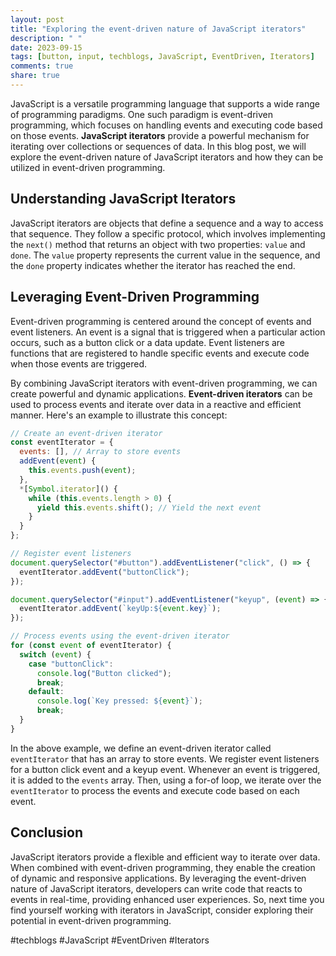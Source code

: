 ```yaml
---
layout: post
title: "Exploring the event-driven nature of JavaScript iterators"
description: " "
date: 2023-09-15
tags: [button, input, techblogs, JavaScript, EventDriven, Iterators]
comments: true
share: true
---
```


JavaScript is a versatile programming language that supports a wide range of programming paradigms. One such paradigm is event-driven programming, which focuses on handling events and executing code based on those events. **JavaScript iterators** provide a powerful mechanism for iterating over collections or sequences of data. In this blog post, we will explore the event-driven nature of JavaScript iterators and how they can be utilized in event-driven programming.

## Understanding JavaScript Iterators

JavaScript iterators are objects that define a sequence and a way to access that sequence. They follow a specific protocol, which involves implementing the `next()` method that returns an object with two properties: `value` and `done`. The `value` property represents the current value in the sequence, and the `done` property indicates whether the iterator has reached the end.

## Leveraging Event-Driven Programming

Event-driven programming is centered around the concept of events and event listeners. An event is a signal that is triggered when a particular action occurs, such as a button click or a data update. Event listeners are functions that are registered to handle specific events and execute code when those events are triggered.

By combining JavaScript iterators with event-driven programming, we can create powerful and dynamic applications. **Event-driven iterators** can be used to process events and iterate over data in a reactive and efficient manner. Here's an example to illustrate this concept:

```javascript
// Create an event-driven iterator
const eventIterator = {
  events: [], // Array to store events
  addEvent(event) {
    this.events.push(event);
  },
  *[Symbol.iterator]() {
    while (this.events.length > 0) {
      yield this.events.shift(); // Yield the next event
    }
  }
};

// Register event listeners
document.querySelector("#button").addEventListener("click", () => {
  eventIterator.addEvent("buttonClick");
});

document.querySelector("#input").addEventListener("keyup", (event) => {
  eventIterator.addEvent(`keyUp:${event.key}`);
});

// Process events using the event-driven iterator
for (const event of eventIterator) {
  switch (event) {
    case "buttonClick":
      console.log("Button clicked");
      break;
    default:
      console.log(`Key pressed: ${event}`);
      break;
  }
}
```

In the above example, we define an event-driven iterator called `eventIterator` that has an array to store events. We register event listeners for a button click event and a keyup event. Whenever an event is triggered, it is added to the `events` array. Then, using a for-of loop, we iterate over the `eventIterator` to process the events and execute code based on each event.

## Conclusion

JavaScript iterators provide a flexible and efficient way to iterate over data. When combined with event-driven programming, they enable the creation of dynamic and responsive applications. By leveraging the event-driven nature of JavaScript iterators, developers can write code that reacts to events in real-time, providing enhanced user experiences. So, next time you find yourself working with iterators in JavaScript, consider exploring their potential in event-driven programming.

#techblogs #JavaScript #EventDriven #Iterators